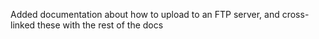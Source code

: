 Added documentation about how to upload to an FTP server, and cross-linked these with the rest of the docs
